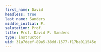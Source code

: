 ```yaml
---
first_name: David
headless: true
last_name: Sanders
middle_initial: P.
salutation: Prof.
title: Prof. David P. Sanders
type: instructor
uid: 31a7deef-89a5-38dd-1577-f17ba011545e
---
```

